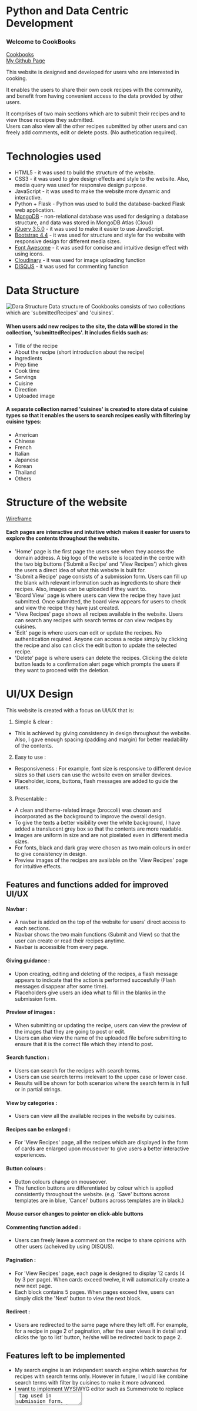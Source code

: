 # Python and Data Centric Development
### Welcome to CookBooks

[Cookbooks](https://cookbooks-recipes.herokuapp.com/)<br>
[My Github Page](https://github.com/suchan5/Project-3)

This website is designed and developed for users who are interested in cooking.

It enables the users to share their own cook recipes with the community, and benefit from having convenient access to the data provided by other users.

It comprises of two main sections which are to submit their recipes and to view those receipes they submitted.<br>
Users can also view all the other recipes submitted by other users and can freely add comments, edit or delete posts. (No authetication required).


# Technologies used
* HTML5 - it was used to build the structure of the website.
* CSS3 - it was used to give design effects and style to the website. Also, media query was used for responsive design purpose.
* JavaScript - it was used to make the website more dynamic and interactive.
* Python + Flask - Python was used to build the database-backed Flask web application.
* [MongoDB](https://www.mongodb.com) - non-relational database was used for designing a database structure, and data was stored in MongoDB Atlas (Cloud)
* [jQuery 3.5.0](https://jquery.com) - it was used to make it easier to use JavaScript.
* [Bootstrap 4.4](https://getbootstrap.com) - it was used for structure and style for the website with responsive design for different media sizes.
* [Font Awesome](https://fontawesome.com) - it was used for concise and intuitive design effect with using icons.
* [Cloudinary](https://cloudinary.com/) - it was used for image uploading function
* [DISQUS](https) - it was used for commenting function

# Data Structure
![Dara Structure](static/img/ERD.png)
Data structure of Cookbooks consists of two collections which are 'submittedRecipes' and 'cuisines'.
#### When users add new recipes to the site, the data will be stored in the collection, 'submittedRecipes'. It includes fields such as:
- Title of the recipe
- About the recipe (short introduction about the recipe)
- Ingredients
- Prep time
- Cook time
- Servings
- Cuisine
- Direction
- Uploaded image

#### A separate collection named 'cuisines' is created to store data of cuisine types so that it enables the users to search recipes easily with filtering by cuisine types:
- American
- Chinese
- French
- Italian
- Japanese
- Korean
- Thailand
- Others






# Structure of the website
[Wireframe](https://ovenapp.io/view/tl64LcZeN7PnZqOJiHJPfUW862T6BoNZ/gAYR6)
#### Each pages are interactive and intuitive which makes it easier for users to explore the contents throughout the website.
* 'Home' page is the first page the users see when they access the domain address. A big logo of the website is located in the centre with the two big buttons ('Submit a Recipe' and 'View Recipes') which gives the users a direct idea of what this website is built for.
* 'Submit a Recipe' page consists of a submission form. Users can fill up the blank with relevant information such as ingredients to share their recipes. Also, images can be uploaded if they want to.
* 'Board View' page is where users can view the recipe they have just submitted. Once submitted, the board view appears for users to check and view the recipe they have just created.
* 'View Recipes' page shows all recipes available in the website. Users can search any recipes with search terms or can view recipes by cuisines.
* 'Edit' page is where users can edit or update the recipes. No authentication required. Anyone can access a recipe simply by clicking the recipe and also can click the edit button to update the selected recipe.
* 'Delete' page is where users can delete the recipes. Clicking the delete button leads to a confirmation alert page which prompts the users if they want to proceed with the deletion.


# UI/UX Design
This website is created with a focus on UI/UX that is:
1. Simple & clear :
- This is achieved by giving consistency in design throughout the website. Also, I gave enough spacing (padding and margin) for better readability of the contents.

2. Easy to use :
- Responsiveness : For example, font size is responsive to different device sizes so that users can use the website even on smaller devices.
- Placeholder, icons, buttons, flash messages are added to guide the users.

3. Presentable :
- A clean and theme-related image (broccoli) was chosen and incorporated as the background to improve the overall design.
- To give the texts a better visibility over the white background, I have added a translucent grey box so that the contents are more readable.
- Images are uniform in size and are not pixelated even in different media sizes.
- For fonts, black and dark gray were chosen as two main colours in order to give consistency in design.
- Preview images of the recipes are available on the 'View Recipes' page for intuitive effects.

## Features and functions added for improved UI/UX

#### Navbar : 
- A navbar is added on the top of the website for users' direct access to each sections. 
- Navbar shows the two main functions (Submit and View) so that the user can create or read their recipes anytime.
- Navbar is accessible from every page.

#### Giving guidance :
- Upon creating, editing and deleting of the recipes, a flash message appears to indicate that the action is performed succesfully (Flash messages disappear after some time).
- Placeholders give users an idea what to fill in the blanks in the submission form.

#### Preview of images :
- When submitting or updating the recipe, users can view the preview of the images that they are going to post or edit.
- Users can also view the name of the uploaded file before submitting to ensure that it is the correct file which they intend to post.

#### Search function :
- Users can search for the recipes with search terms.
- Users can use search terms irrelevant to the upper case or lower case.
- Results will be shown for both scenarios where the search term is in full or in partial strings.

#### View by categories :
- Users can view all the available recipes in the website by cuisines.

#### Recipes can be enlarged :
- For 'View Recipes' page, all the recipes which are displayed in the form of cards are enlarged upon mouseover to give users a better interactive experiences.

#### Button colours :
- Button colours change on mouseover.
- The function buttons are differentiated by colour which is applied consistently throughout the website.
(e.g. 'Save' buttons across templates are in blue, 'Cancel' buttons across templates are in black.)

#### Mouse cursor changes to pointer on click-able buttons

#### Commenting function added :
- Users can freely leave a comment on the recipe to share opinions with other users (acheived by using DISQUS).

#### Pagination :
- For 'View Recipes' page, each page is designed to display 12 cards (4 by 3 per page). When cards exceed twelve, it will automatically create a new next page. 
- Each block contains 5 pages. When pages exceed five, users can simply click the 'Next' button to view the next block.

#### Redirect :
- Users are redirected to the same page where they left off. For example, for a recipe in page 2 of pagination, after the user views it in detail and clicks the ‘go to list’ button, he/she will be redirected back to page 2.


## Features left to be implemented
- My search engine is an independent search engine which searches for recipes with search terms only. However in future, I would like combine search terms with filter by cuisines to make it more advanced.
- I want to implement WYSIWYG editor such as Summernote to replace <textarea> tag used in submission form. Currnet issue with uploading images is also expected to be resolved by using it.



# Responsive Design
The main purpose of the test on the responsive design is to ensure that the website works well and looks  organized in different media sizes. It was acheived by using Bootstrap, media query, and 'Inspect' function from Google Chrome.

![screenshot of Cookbook run on 'Am I Responsive' website](static/img/amIresponsive.png)

# Codes I could not achieve : Pagination upon searching and upon filtering by cuisines
![search function error](static/img/search_error.png)
When I search for a recipe, for example 'tofu', and there is only one result, it is supposed to show page 1 only. However, the pagination is not functioning as intended where it still shows all the pages. Page 1 succesfully displays the search results as desired, but the other pages also appear regardless of the search results. Also when it was filetered by cuisines, same problem is detected.

As an attempt to solve the problem, I have tried to include the variables, 'search terms' and 'cuisine names', in href of pagination code so that it can be passed as parameters in query string. However it did not work. 
```html
<a href="{{url_for('show_all_recipes', page=i, search_terms=search_terms, cuisine_name=cuisine_name)}}" class="px-2 activePage">{{i}}</a>
```


# Deployment 
CookBooks is coded and developed in Gitpod, and deployed using a cloud based hosing platform, Heroku.

1. Sign up to Heroku account and login to Heroku using the terminal in Gitpod
```html
heroku login
```
2. Create the app name I am going to use. It must be unique and must avoid underscore
```html
heroku create <app name>
```
3. When a new remotes added, check it with the following :
```html
git remote -v
```
4. Install gunicorn
```html
pip3 install gunicorn
```
5. Create a file named "Procfile" (the P must be a capital letter)

6. Open 'Profile' in the editor and add the below :
```html
web gunicorn <my python file name without .py>:app
```
My python file name is 'app.py' so it should be as below:
```html
web gunicorn app:app
```
7. Create requirements file by using the terminal
```html
pip3 freeze --local > requirements.txt
```
8. Add, commit and push the changes 
```html
git add .
git commit -m "<my commit message>"
git push heroku master
```
9. Open the app from Heroku website or access via URL created : https://cookbooks-recipes.herokuapp.com/



#### Errors & differences detected after deployment
There is an error detected which did not occur when tested in Gitpod : Cloudinary is not working for uploading images.

![Cloudinary error](static/img/cloudinary_error.png)

No issue is noted when uploading a photo of a recipe from Gitpod. Whereas in the deployed website, the photo cannot be uploaded by Cloudinary. <br>
I have inquired the issue with Cloudinary and they suggested to try a code as below, but it did not resolve the issue. 
```html
<button id="upload_widget" class="cloudinary-button">Upload files</button>

<script src="https://widget.cloudinary.com/v2.0/global/all.js" type="text/javascript"></script>  

<script type="text/javascript">  
var myWidget = cloudinary.createUploadWidget({
  cloudName: 'dj7poh6mc', 
  uploadPreset: 'jvn95k4g'}, (error, result) => { 
    if (!error && result && result.event === "success") { 
      console.log('Done! Here is the image info: ', result.info); 
    }
  }
)

document.getElementById("upload_widget").addEventListener("click", function(){
    myWidget.open();
  }, false);
</script>
```
The issue still remains unresolved.

# Testing
#### Testing Purpose
* To ensure that there are no broken images or links.
* To ensure that the website is responsive on different devices.
* To ensure that the website runs well on different browsers.

I sent the deployed URL to friends and family to test whether the website works responsively without broken images or links in different screen sizes. Also, testing was done on different browsers to ensure that the website runs well.
#### Devices tested 
* Oppo R11
* iPhone XR
* iPhone 6S
* Galaxy S20+
* Galaxy Tab A
* MacBook Pro
* iPad Air 3rd Gen 
* HanSung Computer Ultron 2454C

#### Browsers tested 
* Google Chrome 
* Safari 
* Firefox 
* Internet Exporer 

##### No error detected, except Cloudinary error. Testing results are as expected.



## Credit

#### Images
* [Flaticon](https://www.flaticon.com/free-icon/) - for the icons used in navbar and logo
* [ac-illust](https://ac-illust.com/ko/) - for the broccoli image used in background

#### Recipes
* [Kim's Cravings](https://www.kimscravings.com/)
* [Xiachufang](https://www.xiachufang.com/)
* [Good Chef Bad Chef](https://www.goodchefbadchef.com.au/)
* [California Avocado](https://www.californiaavocado.com/recipes/recipe-container/california-avocado-chicken-burrito)
* [My Korean Kitchen](https://mykoreankitchen.com/)
* [China Sichuan Food](https://www.chinasichuanfood.com/)
* [Delicious.](https://www.delicious.com.au/)
* [McCormick](https://www.mccormick.com/)
* [The Spruce Eats](https://www.thespruceeats.com/)
* [Damn Delicious](https://damndelicious.net/)


#### Ackowledgement
* [W3schools](https://www.w3schools.com/css/css3_buttons.asp) - for 'Submit a Recipe' and 'All Recipes' buttons used in 'Home' page
* [W3schools](https://www.w3schools.com/css/tryit.asp?filename=trycss_ex_pagination_transition) - for the CSS design effects used in pagination
* [Inflearn](https://www.inflearn.com/) - for the reference tutorial for pagination
* [Yahya Elharony](https://www.elharony.com/remove-disqus-footer-also-on-sections-using-css/#:~:text=How%20to%20remove%20Disqus%20Footer,uncheck%20it%20if%20you%20want.) - for the CSS design effects to make footer of DISQUS to be not shown

## Disclaimer
This website is created for educational purpose only.

